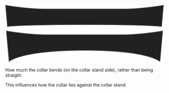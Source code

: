 ![Inclinación del cuello](collarbend.svg)

How much the collar bends (on the collar stand side), rather than being straight.

<Note>

This influences how the collar lies against the collar stand.

</Note>
